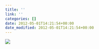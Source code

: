 ```yaml
---
title: ''
link: ''
categories: []
date: 2012-05-01T14:21:54+00:00
date_modified: 2012-05-01T14:21:54+00:00
---
```


![](http://share.hartl.co/instagram/2012-05-01.jpg)
